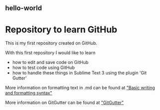 ## hello-world
# Repository to learn GitHub

This is my first repository created on GitHub.

With this first repository I would like to learn
- how to edit and save code on GitHub
- how to test code using GitHub
- how to handle these things in Sublime Text 3 using the plugin 'Git Gutter'

More information on formatting text in .md can be found at ["Basic writing and formatting syntax"](https://help.github.com/articles/basic-writing-and-formatting-syntax/)

More information on GitGutter can be found at ["GitGutter"](https://packagecontrol.io/packages/GitGutter)
